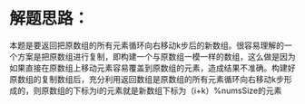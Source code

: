 解题思路：
===
本题是要返回把原数组的所有元素循环向右移动k步后的新数组。很容易理解的一个方案是把原数组进行复制，即构建一个与原数组一模一样的数组，这么做是因为如果直接在原数组上移动元素容易覆盖到原数组的元素，造成结果不准确。构建好原数组的复制数组后，充分利用返回数组是原数组的所有元素循环向右移动k步形成的，则原数组的下标为i的元素就是新数组下标为（i+k）%numsSize的元素

